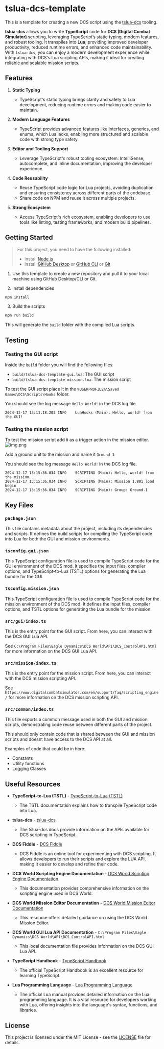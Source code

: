 # tslua-dcs-template

This is a template for creating a new DCS script using the [tslua-dcs](https://tslua-dcs.pages.dev/) tooling.

**tslua-dcs** allows you to write **TypeScript** code for **DCS (Digital Combat Simulator)** scripting, leveraging TypeScript’s static typing, modern features, and robust tooling. It transpiles into **Lua**, providing improved developer productivity, reduced runtime errors, and enhanced code maintainability. With `tslua-dcs`, you can enjoy a modern development experience while integrating with DCS's Lua scripting APIs, making it ideal for creating reliable and scalable mission scripts.

## Features

1. **Static Typing**
    - TypeScript's static typing brings clarity and safety to Lua development, reducing runtime errors and making code easier to maintain.

2. **Modern Language Features**
    - TypeScript provides advanced features like interfaces, generics, and enums, which Lua lacks, enabling more structured and scalable code with strong type safety.

3. **Editor and Tooling Support**
    - Leverage TypeScript's robust tooling ecosystem: IntelliSense, autocomplete, and inline documentation, improving the developer experience.

4. **Code Reusability**
    - Reuse TypeScript code logic for Lua projects, avoiding duplication and ensuring consistency across different parts of the codebase.
    - Share code on NPM and reuse it across multiple projects.

5. **Strong Ecosystem**
    - Access TypeScript's rich ecosystem, enabling developers to use tools like linting, testing frameworks, and modern build pipelines.

## Getting Started

> For this project, you need to have the following installed:
> - Install [Node.js](https://nodejs.org/en/download/)
> - Install [GitHub Desktop](https://github.com/apps/desktop) or [GitHub CLI](https://cli.github.com/ ) or [Git](https://git-scm.com/downloads)

1. Use this template to create a new repository and pull it to your local machine using GitHub Desktop/CLI or Git.

2. Install dependencies

```bash
npm install
```

3. Build the scripts

```bash
npm run build
```

This will generate the `build` folder with the compiled Lua scripts.

## Testing

### Testing the GUI script

Inside the `build` folder you will find the following files:

- `build/tslua-dcs-template-gui.lua`: The GUI script
- `build/tslua-dcs-template-mission.lua`: The mission script

To test the GUI script place it in the `%USERPROFILE%\Saved Games\DCS\Scripts\Hooks` folder.

You should see the log message `Hello World!` in the DCS log file.

```text
2024-12-17 13:11:18.203 INFO    LuaHooks (Main): Hello, world! from the GUI!
```

### Testing the mission script

To test the mission script add it as a trigger action in the mission editor.
![img.png](img.png)

Add a ground unit to the mission and name it `Ground-1`.

You should see the log message `Hello World!` in the DCS log file.

```text
2024-12-17 13:15:36.034 INFO    SCRIPTING (Main): Hello, world! from the mission
2024-12-17 13:15:36.034 INFO    SCRIPTING (Main): Mission 1.801 load begin
2024-12-17 13:15:36.034 INFO    SCRIPTING (Main): Group: Ground-1
```

## Key Files

### `package.json`
This file contains metadata about the project, including its dependencies and scripts. It defines the build scripts for compiling the TypeScript code into Lua for both the GUI and mission environments.

### `tsconfig.gui.json`
This TypeScript configuration file is used to compile TypeScript code for the GUI environment of the DCS mod. It specifies the input files, compiler options, and TypeScript-to-Lua (TSTL) options for generating the Lua bundle for the GUI.

### `tsconfig.mission.json`
This TypeScript configuration file is used to compile TypeScript code for the mission environment of the DCS mod. It defines the input files, compiler options, and TSTL options for generating the Lua bundle for the mission.

### `src/gui/index.ts`
This is the entry point for the GUI script. From here, you can interact with the DCS GUI Lua API. 

See `C:\Program Files\Eagle Dynamics\DCS World\API\DCS_ControlAPI.html` for more information on the DCS GUI Lua API.

### `src/mission/index.ts`
This is the entry point for the mission script. From here, you can interact with the DCS mission scripting API.

See `https://www.digitalcombatsimulator.com/en/support/faq/scripting_engine/` for more information on the DCS mission scripting API.

### `src/common/index.ts`
This file exports a common message used in both the GUI and mission scripts, demonstrating code reuse between different parts of the project.

This should only contain code that is shared between the GUI and mission scripts and doesnt have access to the DCS API at all.

Examples of code that could be in here:
- Constants
- Utility functions
- Logging Classes

## Useful Resources

- **TypeScript-to-Lua (TSTL)** - [TypeScript-to-Lua (TSTL)](https://typescripttolua.github.io/)
   - The TSTL documentation explains how to transpile TypeScript code into Lua.

- **tslua-dcs** - [tslua-dcs](https://tslua-dcs.pages.dev/)
   - The tslua-dcs docs provide information on the APIs available for DCS scripting in TypeScript.

- **DCS Fiddle** - [DCS Fiddle](https://dcsfiddle.pages.dev/)
   - DCS Fiddle is an online tool for experimenting with DCS scripting. It allows developers to run their scripts and explore the LUA API, making it easier to develop and refine their code.

- **DCS World Scripting Engine Documentation** - [DCS World Scripting Engine Documentation](https://www.digitalcombatsimulator.com/en/support/faq/scripting_engine/)
   - This documentation provides comprehensive information on the scripting engine used in DCS World.

- **DCS World Mission Editor Documentation** - [DCS World Mission Editor Documentation](https://www.digitalcombatsimulator.com/en/support/faq/mission_editor/)
   - This resource offers detailed guidance on using the DCS World Mission Editor.

- **DCS World GUI Lua API Documentation** - `C:\Program Files\Eagle Dynamics\DCS World\API\DCS_ControlAPI.html`
   - This local documentation file provides information on the DCS GUI Lua API.

- **TypeScript Handbook** - [TypeScript Handbook](https://www.typescriptlang.org/docs/handbook/intro.html)
   - The official TypeScript Handbook is an excellent resource for learning TypeScript.

- **Lua Programming Language** - [Lua Programming Language](https://www.lua.org/manual/5.1/)
   - The official Lua manual provides detailed information on the Lua programming language. It is a vital resource for developers working with Lua, offering insights into the language's syntax, functions, and libraries.

## License

This project is licensed under the MIT License - see the [LICENSE](LICENSE.md) file for details.